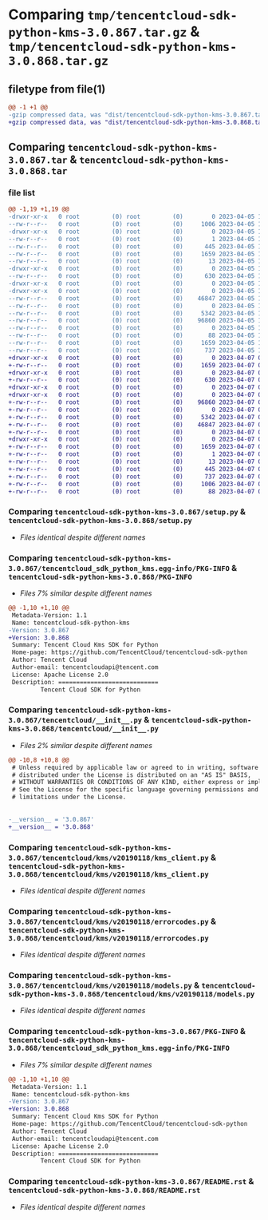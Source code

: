 # Comparing `tmp/tencentcloud-sdk-python-kms-3.0.867.tar.gz` & `tmp/tencentcloud-sdk-python-kms-3.0.868.tar.gz`

## filetype from file(1)

```diff
@@ -1 +1 @@
-gzip compressed data, was "dist/tencentcloud-sdk-python-kms-3.0.867.tar", last modified: Wed Apr  5 16:42:19 2023, max compression
+gzip compressed data, was "dist/tencentcloud-sdk-python-kms-3.0.868.tar", last modified: Fri Apr  7 00:44:24 2023, max compression
```

## Comparing `tencentcloud-sdk-python-kms-3.0.867.tar` & `tencentcloud-sdk-python-kms-3.0.868.tar`

### file list

```diff
@@ -1,19 +1,19 @@
-drwxr-xr-x   0 root         (0) root         (0)        0 2023-04-05 16:42:19.000000 tencentcloud-sdk-python-kms-3.0.867/
--rw-r--r--   0 root         (0) root         (0)     1006 2023-04-05 16:42:19.000000 tencentcloud-sdk-python-kms-3.0.867/setup.py
-drwxr-xr-x   0 root         (0) root         (0)        0 2023-04-05 16:42:19.000000 tencentcloud-sdk-python-kms-3.0.867/tencentcloud_sdk_python_kms.egg-info/
--rw-r--r--   0 root         (0) root         (0)        1 2023-04-05 16:42:19.000000 tencentcloud-sdk-python-kms-3.0.867/tencentcloud_sdk_python_kms.egg-info/dependency_links.txt
--rw-r--r--   0 root         (0) root         (0)      445 2023-04-05 16:42:19.000000 tencentcloud-sdk-python-kms-3.0.867/tencentcloud_sdk_python_kms.egg-info/SOURCES.txt
--rw-r--r--   0 root         (0) root         (0)     1659 2023-04-05 16:42:19.000000 tencentcloud-sdk-python-kms-3.0.867/tencentcloud_sdk_python_kms.egg-info/PKG-INFO
--rw-r--r--   0 root         (0) root         (0)       13 2023-04-05 16:42:19.000000 tencentcloud-sdk-python-kms-3.0.867/tencentcloud_sdk_python_kms.egg-info/top_level.txt
-drwxr-xr-x   0 root         (0) root         (0)        0 2023-04-05 16:42:19.000000 tencentcloud-sdk-python-kms-3.0.867/tencentcloud/
--rw-r--r--   0 root         (0) root         (0)      630 2023-04-05 16:42:19.000000 tencentcloud-sdk-python-kms-3.0.867/tencentcloud/__init__.py
-drwxr-xr-x   0 root         (0) root         (0)        0 2023-04-05 16:42:19.000000 tencentcloud-sdk-python-kms-3.0.867/tencentcloud/kms/
-drwxr-xr-x   0 root         (0) root         (0)        0 2023-04-05 16:42:19.000000 tencentcloud-sdk-python-kms-3.0.867/tencentcloud/kms/v20190118/
--rw-r--r--   0 root         (0) root         (0)    46847 2023-04-05 16:42:19.000000 tencentcloud-sdk-python-kms-3.0.867/tencentcloud/kms/v20190118/kms_client.py
--rw-r--r--   0 root         (0) root         (0)        0 2023-04-05 16:42:19.000000 tencentcloud-sdk-python-kms-3.0.867/tencentcloud/kms/v20190118/__init__.py
--rw-r--r--   0 root         (0) root         (0)     5342 2023-04-05 16:42:19.000000 tencentcloud-sdk-python-kms-3.0.867/tencentcloud/kms/v20190118/errorcodes.py
--rw-r--r--   0 root         (0) root         (0)    96860 2023-04-05 16:42:19.000000 tencentcloud-sdk-python-kms-3.0.867/tencentcloud/kms/v20190118/models.py
--rw-r--r--   0 root         (0) root         (0)        0 2023-04-05 16:42:19.000000 tencentcloud-sdk-python-kms-3.0.867/tencentcloud/kms/__init__.py
--rw-r--r--   0 root         (0) root         (0)       88 2023-04-05 16:42:19.000000 tencentcloud-sdk-python-kms-3.0.867/setup.cfg
--rw-r--r--   0 root         (0) root         (0)     1659 2023-04-05 16:42:19.000000 tencentcloud-sdk-python-kms-3.0.867/PKG-INFO
--rw-r--r--   0 root         (0) root         (0)      737 2023-04-05 16:42:19.000000 tencentcloud-sdk-python-kms-3.0.867/README.rst
+drwxr-xr-x   0 root         (0) root         (0)        0 2023-04-07 00:44:24.000000 tencentcloud-sdk-python-kms-3.0.868/
+-rw-r--r--   0 root         (0) root         (0)     1659 2023-04-07 00:44:24.000000 tencentcloud-sdk-python-kms-3.0.868/PKG-INFO
+drwxr-xr-x   0 root         (0) root         (0)        0 2023-04-07 00:44:24.000000 tencentcloud-sdk-python-kms-3.0.868/tencentcloud/
+-rw-r--r--   0 root         (0) root         (0)      630 2023-04-07 00:44:24.000000 tencentcloud-sdk-python-kms-3.0.868/tencentcloud/__init__.py
+drwxr-xr-x   0 root         (0) root         (0)        0 2023-04-07 00:44:24.000000 tencentcloud-sdk-python-kms-3.0.868/tencentcloud/kms/
+drwxr-xr-x   0 root         (0) root         (0)        0 2023-04-07 00:44:24.000000 tencentcloud-sdk-python-kms-3.0.868/tencentcloud/kms/v20190118/
+-rw-r--r--   0 root         (0) root         (0)    96860 2023-04-07 00:44:24.000000 tencentcloud-sdk-python-kms-3.0.868/tencentcloud/kms/v20190118/models.py
+-rw-r--r--   0 root         (0) root         (0)        0 2023-04-07 00:44:24.000000 tencentcloud-sdk-python-kms-3.0.868/tencentcloud/kms/v20190118/__init__.py
+-rw-r--r--   0 root         (0) root         (0)     5342 2023-04-07 00:44:24.000000 tencentcloud-sdk-python-kms-3.0.868/tencentcloud/kms/v20190118/errorcodes.py
+-rw-r--r--   0 root         (0) root         (0)    46847 2023-04-07 00:44:24.000000 tencentcloud-sdk-python-kms-3.0.868/tencentcloud/kms/v20190118/kms_client.py
+-rw-r--r--   0 root         (0) root         (0)        0 2023-04-07 00:44:24.000000 tencentcloud-sdk-python-kms-3.0.868/tencentcloud/kms/__init__.py
+drwxr-xr-x   0 root         (0) root         (0)        0 2023-04-07 00:44:24.000000 tencentcloud-sdk-python-kms-3.0.868/tencentcloud_sdk_python_kms.egg-info/
+-rw-r--r--   0 root         (0) root         (0)     1659 2023-04-07 00:44:24.000000 tencentcloud-sdk-python-kms-3.0.868/tencentcloud_sdk_python_kms.egg-info/PKG-INFO
+-rw-r--r--   0 root         (0) root         (0)        1 2023-04-07 00:44:24.000000 tencentcloud-sdk-python-kms-3.0.868/tencentcloud_sdk_python_kms.egg-info/dependency_links.txt
+-rw-r--r--   0 root         (0) root         (0)       13 2023-04-07 00:44:24.000000 tencentcloud-sdk-python-kms-3.0.868/tencentcloud_sdk_python_kms.egg-info/top_level.txt
+-rw-r--r--   0 root         (0) root         (0)      445 2023-04-07 00:44:24.000000 tencentcloud-sdk-python-kms-3.0.868/tencentcloud_sdk_python_kms.egg-info/SOURCES.txt
+-rw-r--r--   0 root         (0) root         (0)      737 2023-04-07 00:44:24.000000 tencentcloud-sdk-python-kms-3.0.868/README.rst
+-rw-r--r--   0 root         (0) root         (0)     1006 2023-04-07 00:44:24.000000 tencentcloud-sdk-python-kms-3.0.868/setup.py
+-rw-r--r--   0 root         (0) root         (0)       88 2023-04-07 00:44:24.000000 tencentcloud-sdk-python-kms-3.0.868/setup.cfg
```

### Comparing `tencentcloud-sdk-python-kms-3.0.867/setup.py` & `tencentcloud-sdk-python-kms-3.0.868/setup.py`

 * *Files identical despite different names*

### Comparing `tencentcloud-sdk-python-kms-3.0.867/tencentcloud_sdk_python_kms.egg-info/PKG-INFO` & `tencentcloud-sdk-python-kms-3.0.868/PKG-INFO`

 * *Files 7% similar despite different names*

```diff
@@ -1,10 +1,10 @@
 Metadata-Version: 1.1
 Name: tencentcloud-sdk-python-kms
-Version: 3.0.867
+Version: 3.0.868
 Summary: Tencent Cloud Kms SDK for Python
 Home-page: https://github.com/TencentCloud/tencentcloud-sdk-python
 Author: Tencent Cloud
 Author-email: tencentcloudapi@tencent.com
 License: Apache License 2.0
 Description: ============================
         Tencent Cloud SDK for Python
```

### Comparing `tencentcloud-sdk-python-kms-3.0.867/tencentcloud/__init__.py` & `tencentcloud-sdk-python-kms-3.0.868/tencentcloud/__init__.py`

 * *Files 2% similar despite different names*

```diff
@@ -10,8 +10,8 @@
 # Unless required by applicable law or agreed to in writing, software
 # distributed under the License is distributed on an "AS IS" BASIS,
 # WITHOUT WARRANTIES OR CONDITIONS OF ANY KIND, either express or implied.
 # See the License for the specific language governing permissions and
 # limitations under the License.
 
 
-__version__ = '3.0.867'
+__version__ = '3.0.868'
```

### Comparing `tencentcloud-sdk-python-kms-3.0.867/tencentcloud/kms/v20190118/kms_client.py` & `tencentcloud-sdk-python-kms-3.0.868/tencentcloud/kms/v20190118/kms_client.py`

 * *Files identical despite different names*

### Comparing `tencentcloud-sdk-python-kms-3.0.867/tencentcloud/kms/v20190118/errorcodes.py` & `tencentcloud-sdk-python-kms-3.0.868/tencentcloud/kms/v20190118/errorcodes.py`

 * *Files identical despite different names*

### Comparing `tencentcloud-sdk-python-kms-3.0.867/tencentcloud/kms/v20190118/models.py` & `tencentcloud-sdk-python-kms-3.0.868/tencentcloud/kms/v20190118/models.py`

 * *Files identical despite different names*

### Comparing `tencentcloud-sdk-python-kms-3.0.867/PKG-INFO` & `tencentcloud-sdk-python-kms-3.0.868/tencentcloud_sdk_python_kms.egg-info/PKG-INFO`

 * *Files 7% similar despite different names*

```diff
@@ -1,10 +1,10 @@
 Metadata-Version: 1.1
 Name: tencentcloud-sdk-python-kms
-Version: 3.0.867
+Version: 3.0.868
 Summary: Tencent Cloud Kms SDK for Python
 Home-page: https://github.com/TencentCloud/tencentcloud-sdk-python
 Author: Tencent Cloud
 Author-email: tencentcloudapi@tencent.com
 License: Apache License 2.0
 Description: ============================
         Tencent Cloud SDK for Python
```

### Comparing `tencentcloud-sdk-python-kms-3.0.867/README.rst` & `tencentcloud-sdk-python-kms-3.0.868/README.rst`

 * *Files identical despite different names*

